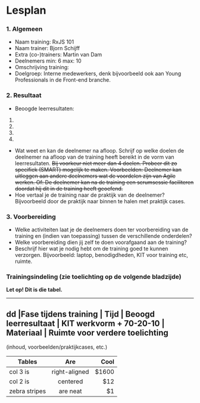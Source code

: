 # Lesplan


### 1. Algemeen
- Naam training: RxJS 101
- Naam trainer: Bjorn Schijff
- Extra (co-)trainers: Martin van Dam
- Deelnemers min: 6  max:  10
- Omschrijving training: 
- Doelgroep: Interne medewerkers, denk bijvoorbeeld ook aan Young Professionals in de Front-end branche.
### 2. Resultaat
- Beoogde leerresultaten:
1. 
2. 
3. 
4. 
- Wat weet en kan de deelnemer na afloop. Schrijf op welke doelen de deelnemer na afloop van de training heeft bereikt in de vorm van leerresultaten. 
	~~Bij voorkeur niet meer dan 4 doelen. Probeer dit zo specifiek (SMART) mogelijk te maken. Voorbeelden: Deelnemer kan uitleggen aan andere deelnemers wat de voordelen zijn van Agile werken. Of: De deelnemer kan na de training een scrumsessie faciliteren doordat hij dit in de training heeft geoefend.~~
- Hoe vertaal je de training naar de praktijk van de deelnemer? Bijvoorbeeld door de praktijk naar binnen te halen met praktijk cases.
###  3. Voorbereiding
- Welke activiteiten laat je de deelnemers doen ter voorbereiding van de training en (indien van toepassing) tussen de verschillende onderdelen?
- Welke voorbereiding dien jij zelf te doen voorafgaand aan de training?
- Beschrijf hier wat je nodig hebt om de training goed te kunnen verzorgen. Bijvoorbeeld: laptop, benodigdheden, KIT voor training etc, ruimte.
 
### Trainingsindeling (zie toelichting op de volgende bladzijde)
**Let op! Dit is die tabel.**

---
dd |Fase tijdens training | Tijd | Beoogd leerresultaat | KIT werkvorm + 70-20-10 | Materiaal | Ruimte voor verdere toelichting 
---
(inhoud, voorbeelden/praktijkcases, etc.)

| Tables        | Are           | Cool  |
| ------------- |:-------------:| -----:|
| col 3 is      | right-aligned | $1600 |
| col 2 is      | centered      |   $12 |
| zebra stripes | are neat      |    $1 |